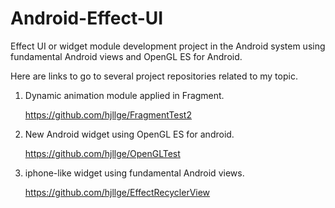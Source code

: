 # Android-Effect-UI
Effect UI or widget module development project in the Android system using fundamental Android views and OpenGL ES for Android.


Here are links to go to several project repositories related to my topic.

1. Dynamic animation module applied in Fragment.

    https://github.com/hjllge/FragmentTest2



2. New Android widget using OpenGL ES for android.

    https://github.com/hjllge/OpenGLTest



3. iphone-like widget using fundamental Android views.

    https://github.com/hjllge/EffectRecyclerView

